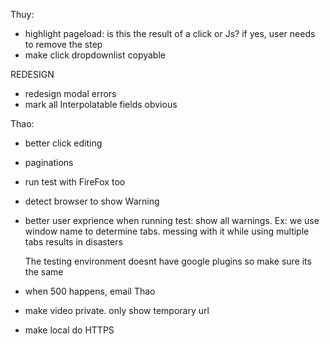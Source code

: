 Thuy:
- highlight pageload: is this the result of a click or Js? if yes, user needs to remove the step
- make click dropdownlist copyable



REDESIGN
- redesign modal errors
- mark all Interpolatable fields obvious



Thao:
- better click editing
- paginations
- run test with FireFox too
- detect browser to show Warning

- better user exprience when running test: show all warnings. Ex: we use window name to determine tabs. messing with it while using multiple tabs results in disasters

    The testing environment doesnt have google plugins so make sure its the same

- when 500 happens, email Thao
- make video private. only show temporary url
- make local do HTTPS





